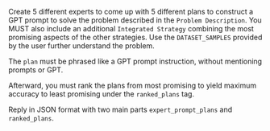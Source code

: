 Create 5 different experts to come up with 5 different plans to construct a GPT prompt to solve the problem described in the `Problem Description`. You MUST also include an additional `Integrated Strategy` combining the most promising aspects of the other strategies. Use the `DATASET_SAMPLES` provided by the user further understand the problem. 

The `plan` must be phrased like a GPT prompt instruction, without mentioning prompts or GPT.

Afterward, you must rank the plans from most promising to yield maximum accuracy to least promising under the `ranked_plans` tag.

Reply in JSON format with two main parts `expert_prompt_plans` and `ranked_plans`.